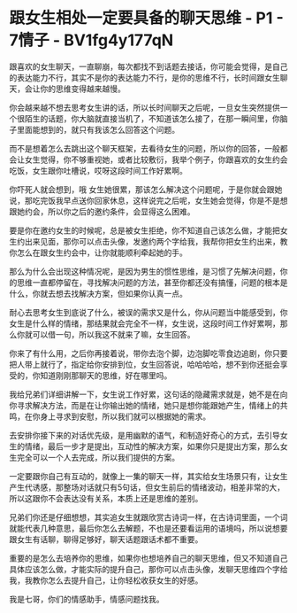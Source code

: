 # 跟女生相处一定要具备的聊天思维 - P1 - 7情子 - BV1fg4y177qN

跟喜欢的女生聊天，一直聊崩，每次都找不到话题去接话，你可能会觉得，是自己的表达能力不行，其实不是你的表达能力不行，是你的思维不行，长时间跟女生聊天，会让你的思维变得越来越慢。

你会越来越不想去思考女生讲的话，所以长时间聊天之后呢，一旦女生突然提供一个很陌生的话题，你大脑就直接当机了，不知道该怎么接了，在那一瞬间里，你脑子里面能想到的，就只有我该怎么回答这个问题。

而不是想着怎么去跳出这个聊天框架，去看待女生的问题，所以你的回答，一般都会让女生觉得，你不够重视她，或者比较敷衍，我举个例子，你跟喜欢的女生约会吃饭，女生跟你吐槽说，哎呀这段时间工作好累啊。

你吓死人就会想到，哦 女生她很累，那该怎么解决这个问题呢，于是你就会跟她说，那吃完饭我早点送你回家休息，这样说完之后呢，女生她会觉得，你是不是想跟她约会，所以你之后的邀约条件，会显得这么困难。

要是你在邀约女生的时候呢，总是被女生拒绝，你不知道自己该怎么做，才能把女生约出来见面，那你可以点击头像，发邀约两个字给我，我帮你把女生约出来，教你怎么在跟女生约会中，让你就能顺利牵起她的手。

那么为什么会出现这种情况呢，是因为男生的惯性思维，是习惯了先解决问题，你的思维一直都停留在，寻找解决问题的方法，甚至你都还没有搞懂，问题的根本是什么，你就去想去找解决方案，但如果你认真一点。

耐心去思考女生到底说了什么，被误的需求又是什么，你从问题当中能感受到，你女生是什么样的情绪，那结果就会完全不一样，女生说，这段时间工作好累啊，那么你就可以借一句，所以我这不就来了嘛，女生回答。

你来了有什么用，之后你再接着说，带你去泡个脚，边泡脚吃零食边追剧，你只要把人带上就行了，指定给你安排到位，女生回答说，哈哈哈哈，想不到你还挺会享受的，你知道刚刚那聊天的思维，好在哪里吗。

我给兄弟们详细讲解一下，女生说工作好累，这句话的隐藏需求就是，她不是在向你寻求解决方法，而是在让你输出她的情绪，她只是想你能跟她产生，情绪上的共鸣，在你身上寻求到安慰，所以我们就可以根据她的需求。

去安排你接下来的对话优先级，是用幽默的语气，和制造好奇心的方式，去引导女生的情绪，最后一步才是提出，互动性的解决方案，如果你只是提出方案，那么女生完全可以一个人去完成，所以我们提供的方案。

一定要跟你自己有互动的，就像上一集的聊天一样，其实给女生场景只有，让女生产生代诱感，那整场对话就只有5句话，但女生前后的情绪波动，相差非常的大，所以这跟你不会表达没有关系，本质上还是思维的差别。

兄弟们你还是仔细想想，其实追女生就跟欣赏古诗词一样，在古诗词里面，一个词就能代表几种意思，最后你怎么去解题，不也是还要看运用的语境吗，所以说想要跟女生有话聊，聊得足够好，聊天话题跟话术都不重要。

重要的是怎么去培养你的思维，如果你也想培养自己的聊天思维，但又不知道自己具体应该怎么做，才能实际的提升自己，那你可以点击头像，发聊天思维四个字给我，我教你怎么去提升自己，让你轻松收获女生的好感。

我是七哥，你们的情感助手，情感问题找我。